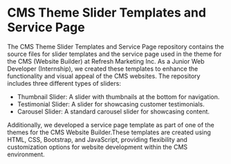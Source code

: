 # CMS Theme Slider Templates and Service Page

The CMS Theme Slider Templates and Service Page repository contains the source files for slider templates and the service page used in the theme for the CMS (Website Builder) at Refresh Marketing Inc. As a Junior Web Developer (Internship), we created these templates to enhance the functionality and visual appeal of the CMS websites. The repository includes three different types of sliders:

- Thumbnail Slider: A slider with thumbnails at the bottom for navigation.
- Testimonial Slider: A slider for showcasing customer testimonials.
- Carousel Slider: A standard carousel slider for showcasing content.

Additionally, we developed a service page template as part of one of the themes for the CMS Website Builder.These templates are created using HTML, CSS, Bootstrap, and JavaScript, providing flexibility and customization options for website development within the CMS environment.
